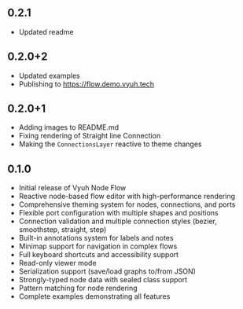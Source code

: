 ## 0.2.1

* Updated readme

## 0.2.0+2

* Updated examples
* Publishing to https://flow.demo.vyuh.tech

## 0.2.0+1

* Adding images to README.md
* Fixing rendering of Straight line Connection
* Making the `ConnectionsLayer` reactive to theme changes

## 0.1.0

* Initial release of Vyuh Node Flow
* Reactive node-based flow editor with high-performance rendering
* Comprehensive theming system for nodes, connections, and ports
* Flexible port configuration with multiple shapes and positions
* Connection validation and multiple connection styles (bezier, smoothstep, straight, step)
* Built-in annotations system for labels and notes
* Minimap support for navigation in complex flows
* Full keyboard shortcuts and accessibility support
* Read-only viewer mode
* Serialization support (save/load graphs to/from JSON)
* Strongly-typed node data with sealed class support
* Pattern matching for node rendering
* Complete examples demonstrating all features

